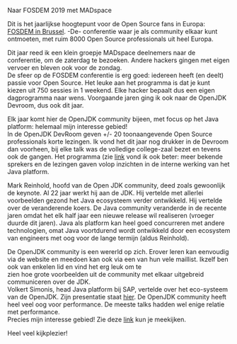 Naar FOSDEM 2019 met MADspace

Dit is het jaarlijkse hoogtepunt voor de Open Source fans in Europa: [FOSDEM in Brussel](https://fosdem.org). -De- conferentie 
waar je als community elkaar kunt ontmoeten, met ruim 8000 Open Source professionals uit heel Europa.

Dit jaar reed ik een klein groepje MADspace deelnemers naar de conferentie,
om  de zaterdag te bezoeken. Andere hackers gingen met eigen vervoer en bleven ook voor de zondag.     
De sfeer op de FOSDEM conferentie is erg goed: iedereen heeft (en deelt) passie voor Open Source. 
Het leuke aan het programma is dat je kunt kiezen uit 750 sessies in 1 weekend. 
Elke hacker bepaalt dus een eigen dagprogramma naar wens. Voorgaande jaren ging ik ook naar de OpenJDK Devroom, dus ook dit jaar.

Elk jaar komt hier de OpenJDK community bijeen, met focus op het Java platform: helemaal mijn interesse gebied!   
In de OpenJDK DevRoom geven +/- 20 toonaangevende Open Source professionals korte lezingen.
Ik vond het dit jaar nog drukker in de Devroom dan voorheen, bij elke talk was de volledige college-zaal bezet 
en tevens ook de gangen. Het programma (zie [link](https://fosdem.org/2019/schedule/track/free_java/) vond ik ook beter: 
meer bekende sprekers en de lezingen gaven volop inzichten in de interne werking van het Java platform.
   
Mark Reinhold, hoofd van de Open JDK community, deed zoals gewoonlijk de keynote. Al 22 jaar werkt 
hij aan de JDK. Hij vertelde met allerlei voorbeelden gezond het Java ecosysteem verder ontwikkeld. 
Hij vertelde over de veranderende koers. De Java community veranderde in de recente jaren 
omdat het elk half jaar een nieuwe release wil realiseren (vroeger duurde dit jaren). 
Java als platform kan heel goed concurreren met andere technologien, omat Java voortdurend
wordt ontwikkeld door een ecosystem van engineers met oog voor de lange termijn (aldus Reinhold). 

De OpenJDK community is een wererld op zich. Erover leren kan eenvoudig via de website en meedoen 
kan ook via een van hun vele maillist. Ikzelf ben ook van enkelen lid en vind het erg leuk om te  
zien hoe grote voorbeelden uit de community met elkaar uitgebreid communiceren over de JDK.   
Volkert Simonis, head Java platform bij SAP, vertelde over het eco-systeem van de OpenJDK. Zijn 
presentatie staat [hier](https://simonis.github.io/FOSDEM2019/RumbleInTheJavaJungle/rumble.xhtml#/). 
De OpenJDK community heeft heel veel oog voor performance. De meeste talks hadden wel enige relatie met performance.    
Precies mijn interesse gebied! Zie deze [link](https://live.fosdem.org/watch/h1302) kun je meekijken. 

Heel veel kijkplezier!
 

